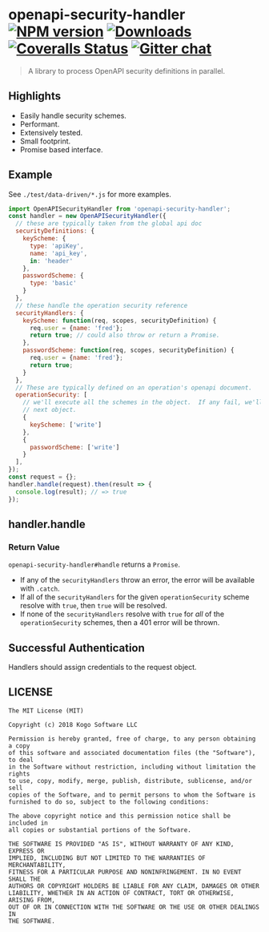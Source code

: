 # openapi-security-handler [![NPM version][npm-image]][npm-url] [![Downloads][downloads-image]][npm-url] [![Coveralls Status][coveralls-image]][coveralls-url] [![Gitter chat][gitter-image]][gitter-url]
> A library to process OpenAPI security definitions in parallel.

## Highlights

* Easily handle security schemes.
* Performant.
* Extensively tested.
* Small footprint.
* Promise based interface.

## Example

See `./test/data-driven/*.js` for more examples.

```javascript
import OpenAPISecurityHandler from 'openapi-security-handler';
const handler = new OpenAPISecurityHandler({
  // these are typically taken from the global api doc
  securityDefinitions: {
    keyScheme: {
      type: 'apiKey',
      name: 'api_key',
      in: 'header'
    },
    passwordScheme: {
      type: 'basic'
    }
  },
  // these handle the operation security reference
  securityHandlers: {
    keyScheme: function(req, scopes, securityDefinition) {
      req.user = {name: 'fred'};
      return true; // could also throw or return a Promise.
    },
    passwordScheme: function(req, scopes, securityDefinition) {
      req.user = {name: 'fred'};
      return true;
    }
  },
  // These are typically defined on an operation's openapi document.
  operationSecurity: [
    // we'll execute all the schemes in the object.  If any fail, we'll move to the
    // next object.
    {
      keyScheme: ['write']
    },
    {
      passwordScheme: ['write']
    }
  ],
});
const request = {};
handler.handle(request).then(result => {
  console.log(result); // => true
});
```

## handler.handle
### Return Value

`openapi-security-handler#handle` returns a `Promise`.

* If any of the `securityHandlers` throw an error, the error will be available with `.catch`.
* If all of the `securityHandlers` for the given `operationSecurity` scheme resolve with `true`, then `true` will be resolved.
* If none of the `securityHandlers` resolve with `true` for _all_ of the `operationSecurity` schemes, then a 401 error will be thrown.

## Successful Authentication

Handlers should assign credentials to the request object.

## LICENSE
``````
The MIT License (MIT)

Copyright (c) 2018 Kogo Software LLC

Permission is hereby granted, free of charge, to any person obtaining a copy
of this software and associated documentation files (the "Software"), to deal
in the Software without restriction, including without limitation the rights
to use, copy, modify, merge, publish, distribute, sublicense, and/or sell
copies of the Software, and to permit persons to whom the Software is
furnished to do so, subject to the following conditions:

The above copyright notice and this permission notice shall be included in
all copies or substantial portions of the Software.

THE SOFTWARE IS PROVIDED "AS IS", WITHOUT WARRANTY OF ANY KIND, EXPRESS OR
IMPLIED, INCLUDING BUT NOT LIMITED TO THE WARRANTIES OF MERCHANTABILITY,
FITNESS FOR A PARTICULAR PURPOSE AND NONINFRINGEMENT. IN NO EVENT SHALL THE
AUTHORS OR COPYRIGHT HOLDERS BE LIABLE FOR ANY CLAIM, DAMAGES OR OTHER
LIABILITY, WHETHER IN AN ACTION OF CONTRACT, TORT OR OTHERWISE, ARISING FROM,
OUT OF OR IN CONNECTION WITH THE SOFTWARE OR THE USE OR OTHER DEALINGS IN
THE SOFTWARE.
``````

[downloads-image]: http://img.shields.io/npm/dm/openapi-security-handler.svg
[npm-url]: https://npmjs.org/package/openapi-security-handler
[npm-image]: http://img.shields.io/npm/v/openapi-security-handler.svg

[coveralls-url]: https://coveralls.io/r/kogosoftwarellc/open-api
[coveralls-image]: https://coveralls.io/repos/github/kogosoftwarellc/open-api/badge.svg?branch=master

[gitter-url]: https://gitter.im/kogosoftwarellc/open-api
[gitter-image]: https://badges.gitter.im/kogosoftwarellc/open-api.png
